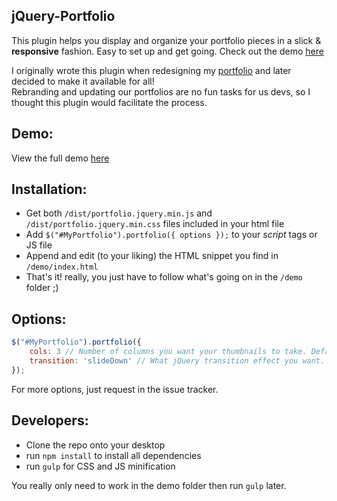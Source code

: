 <h2>jQuery-Portfolio</h2>

<p>This plugin helps you display and organize your portfolio pieces in a slick & <b>responsive</b> fashion. Easy to set up and get going. Check out the demo <a href="http://arsenetoumani.github.io/jquery-portfolio/demo/">here</a></p>

I originally wrote this plugin when redesigning my <a href="http://www.arsenetoumani.com">portfolio</a> and later decided to make it available for all!<br/>
Rebranding and updating our portfolios are no fun tasks for us devs, so I thought this plugin would facilitate the process.<br/>

<h2>Demo:</h2>

View the full demo <a href="http://arsenetoumani.github.io/jquery-portfolio/demo/">here</a>

<h2>Installation:</h2>

- Get both `/dist/portfolio.jquery.min.js` and `/dist/portfolio.jquery.min.css` files included in your html file
- Add `$("#MyPortfolio").portfolio({ options });` to your <i>script</i> tags or JS file
- Append and edit (to your liking) the HTML snippet you find in `/demo/index.html`
- That's it! really, you just have to follow what's going on in the `/demo` folder ;)

<h2>Options:</h2>

```javascript
$("#MyPortfolio").portfolio({
    cols: 3 // Number of columns you want your thumbnails to take. Default is 3
    transition: 'slideDown' // What jQuery transition effect you want. Default is slideDown
});
```
For more options, just request in the issue tracker.

<h2>Developers:</h2>

- Clone the repo onto your desktop
- run `npm install` to install all dependencies
- run `gulp` for CSS and JS minification

You really only need to work in the demo folder then run `gulp` later.
